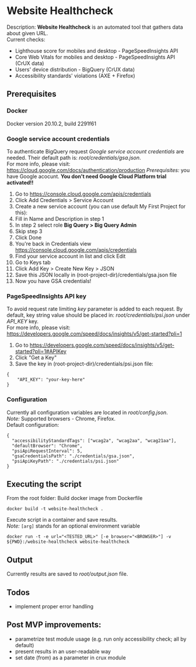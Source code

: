 # Website Healthcheck
Description: **Website Healthcheck** is an automated tool that gathers data about given URL.<br>
Current checks:
- Lighthouse score for mobiles and desktop - PageSpeedInsights API
- Core Web Vitals for mobiles and desktop - PageSpeedInsights API (CrUX data)
- Users' device distribution - BigQuery (CrUX data)
- Accessibility standards' violations (AXE + Firefox)

## Prerequisites
### Docker
Docker version 20.10.2, build 2291f61

### Google service account credentials
To authenticate BigQuery request *Google service account credentials* are needed. Their default path is: *root/credentials/gsa.json*.<br>
For more info, please visit: https://cloud.google.com/docs/authentication/production
*Prerequisites:* you have Google acocunt. **You don't need Google Cloud Platform trial activated!!**
1. Go to https://console.cloud.google.com/apis/credentials
1. Click Add Credentials > Service Account
1. Create a new service account (you can use default My First Project for this):
  1. Fill in Name and Description in step 1
  1. In step 2 select role **Big Query > Big Query Admin**
  1. Skip step 3
  1. Click Done
1. You're back in Credentials view https://console.cloud.google.com/apis/credentials
1. Find your service account in list and click Edit
1. Go to Keys tab
1. Click Add Key > Create New Key > JSON
1. Save this JSON locally in (root-project-dir)/credentials/gsa.json file
1. Now you have GSA credentials!

### PageSpeedInsights API key
To avoid request rate limiting *key* parameter is added to each request. By default, key string value should be placed in: *root/credentials/psi.json* under *API_KEY* key.<br>
For more info, please visit: https://developers.google.com/speed/docs/insights/v5/get-started?pli=1
1. Go to https://developers.google.com/speed/docs/insights/v5/get-started?pli=1#APIKey
1. Click "Get a Key"
1. Save the key in (root-project-dir)/credentials/psi.json file:
```
{
    "API_KEY": "your-key-here"
}
```

### Configuration
Currently all configuration variables are located in *root/config.json*.<br>
*Note:* Supported browsers - Chrome, Firefox.<br>
Default configuration:
```
{
  "accessibilityStandardTags": ["wcag2a", "wcag2aa", "wcag21aa"],
  "defaultBrowser": "Chrome",
  "psiApiRequestInterval": 5,
  "gsaCredentialsPath": "./credentials/gsa.json",
  "psiApiKeyPath": "./credentials/psi.json"
}
```

## Executing the script
From the root folder:
Build docker image from Dockerfile
```
docker build -t website-healthcheck .
```
Execute script in a container and save results.<br>
*Note:* `[arg]` stands for an optional environment variable
```
docker run -t -e url="<TESTED_URL>" [-e browser="<BROWSER>"] -v ${PWD}:/website-healthcheck website-healthcheck
```

## Output
Currently results are saved to *root/output.json* file.

## Todos
- implement proper error handling

## Post MVP improvements:
- parametrize test module usage (e.g. run only accessibility check; all by default)
- present results in an user-readable way
- set date (from) as a parameter in crux module